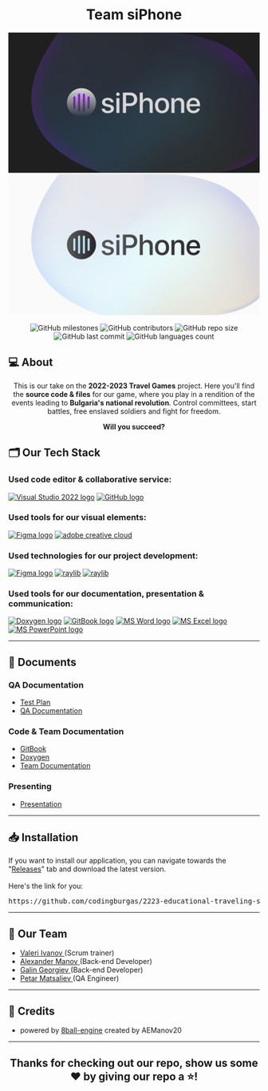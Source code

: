 <h1 align="center">Team siPhone</h1>

<p align="center">
    <img src="docs/repo/banners/banner-dark.jpg#gh-dark-mode-only"/>
    <img src="docs/repo/banners/banner-light.jpg#gh-light-mode-only"/>
</p>

<p align = "center">
    <img alt="GitHub milestones" src="https://img.shields.io/github/milestones/all/codingburgas/2223-educational-traveling-sifon?style=flat-square">
    <img alt="GitHub contributors" src="https://img.shields.io/github/contributors/codingburgas/2223-educational-traveling-sifon?style=flat-square">
    <img alt="GitHub repo size" src="https://img.shields.io/github/repo-size/codingburgas/2223-educational-traveling-sifon?style=flat-square">
    <img alt="GitHub last commit" src="https://img.shields.io/github/last-commit/codingburgas/2223-educational-traveling-sifon?style=flat-square">
    <img alt="GitHub languages count"src="https://img.shields.io/github/languages/count/codingburgas/2223-educational-traveling-sifon?style=flat-square">
<br>

## 💻 About
<p align="center">This is our take on the <b>2022-2023 Travel Games</b> project. Here you'll find the <b>source code & files</b> for our game, where you play in a rendition of the events leading to <b>Bulgaria's national revolution</b>. Control committees, start battles, free enslaved soldiers and fight for freedom.</p>
<p align="center"><b>Will you succeed?</b></p>

## 🗂️ Our Tech Stack
### Used code editor & collaborative service:
<p align="left">
    <a href="https://visualstudio.microsoft.com/vs/"><img src="https://upload.wikimedia.org/wikipedia/commons/thumb/5/59/Visual_Studio_Icon_2019.svg/1030px-Visual_Studio_Icon_2019.svg.png" alt="Visual Studio 2022 logo" width=44px /></a>
    <a href="https://github.com/"><img src="https://img.icons8.com/nolan/344/github.png" alt="GitHub logo" width=52px /></a>
</p>

### Used tools for our visual elements:
<p align="left">
    <a href="https://www.figma.com/"><img src="https://img.icons8.com/color/344/figma--v1.png" alt="Figma logo" width=48px/></a>
    <a href="https://www.adobe.com/creativecloud.html"><img src="https://www.adobe.com/content/dam/shared/images/product-icons/svg/creative-cloud.svg" alt="adobe creative cloud" width=48px /></a>
</p>

### Used technologies for our project development:
<p align="left">
    <a href="https://www.cplusplus.com/"><img src="https://www.rockodilegames.com/wp-content/uploads/2018/09/c-plus-plus-logo.png" alt="Figma logo" width=48px/></a>
    <a href="https://github.com/TheBrightSide/codename-8ball-engine"><img src="https://i.imgur.com/OQvonLA.png" alt="raylib" width=48px /></a>
    <a href="https://www.raylib.com/"><img src="https://upload.wikimedia.org/wikipedia/commons/f/f4/Raylib_logo.png" alt="raylib" width=48px /></a>
</p>

### Used tools for our documentation, presentation & communication:
<p align="left">
    <a href="https://www.doxygen.nl/"><img src="https://images-wixmp-ed30a86b8c4ca887773594c2.wixmp.com/i/6ac1857f-f453-48fa-b3b9-4033de693b17/dbd0jys-fde5ad33-8c95-4dea-83fc-56c72aea2eb1.png" alt="Doxygen logo" width=42px /></a>
    <a href="https://www.gitbook.com/"><img src="https://cdn.discordapp.com/attachments/878701034430672897/1040701411962409031/RFSGYvg_1.png" alt="GitBook logo" width=58px /></a>
    <a href="https://www.microsoft.com/en-ww/microsoft-365/word"><img src="https://img.icons8.com/color/344/ms-word.png" alt="MS Word logo" width=48px /></a>
    <a href="https://www.microsoft.com/en-ww/microsoft-365/excel"><img src="https://img.icons8.com/color/344/ms-excel.png" alt="MS Excel logo" width=48px /></a>
    <a href="https://www.microsoft.com/en-ww/microsoft-365/powerpoint"><img src="https://img.icons8.com/color/344/ms-powerpoint.png" alt="MS PowerPoint logo" width=48px /></a>
</p>

<hr>

## 📄 Documents
### QA Documentation
  - [Test Plan](https://github.com/codingburgas/2223-educational-traveling-sifon/raw/docs/Documentation/siPhone%20-%20Test%20plan.docx)
  - [QA Documentation](https://github.com/codingburgas/2223-educational-traveling-sifon/raw/docs/Documentation/siPhone%20-%20QA%20Documentation.xlsx)

### Code & Team Documentation
  - [GitBook](https://app.gitbook.com/o/OpmGqYiGz8873Zug9PxA/s/5bKBckpAk4XhIYbUiCDD/)
  - [Doxygen]()
  - [Team Documentation](https://github.com/codingburgas/2223-educational-traveling-sifon/raw/docs/Documentation/siPhone%20-%20Documentation.docx)

### Presenting
  - [Presentation]()

<hr>

## 📥 Installation

If you want to install our application, you can navigate towards the "<a href="https://github.com/codingburgas/2223-educational-traveling-sifon/releases">Releases</a>" tab and download the latest version. <br><br>
Here's the link for you:
<pre>https://github.com/codingburgas/2223-educational-traveling-sifon/releases</pre>

<hr>

## 🧒 Our Team

- <a href = "https://github.com/VTIvanov20"> Valeri Ivanov </a> (Scrum trainer)
- <a href = "https://github.com/AEManov20"> Alexander Manov </a> (Back-end Developer)
- <a href = "https://github.com/GGGeorgiev20"> Galin Georgiev </a> (Back-end Developer)
- <a href = "https://github.com/PDMatsaliev20"> Petar Matsaliev </a> (QA Engineer)

<hr>

## 🤝 Credits
- powered by [8ball-engine](https://github.com/TheBrightSide/codename-8ball-engine) created by AEManov20

<hr>

## <p align="center">Thanks for checking out our repo, show us some ❤️ by giving our repo a ⭐️!</p>

